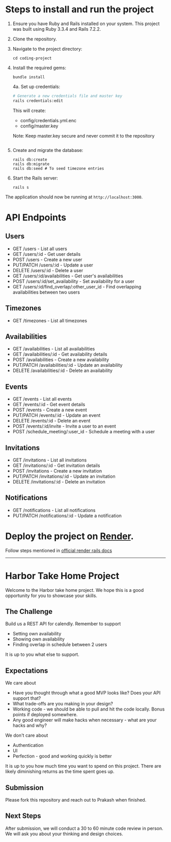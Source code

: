 # Steps to install and run the project

1. Ensure you have Ruby and Rails installed on your system. This project was built using Ruby 3.3.4 and Rails 7.2.2.

2. Clone the repository.

3. Navigate to the project directory:
   ```
   cd coding-project
   ```

4. Install the required gems:
   ```
   bundle install
   ```

   4a. Set up credentials:
   ```bash
   # Generate a new credentials file and master key
   rails credentials:edit
   ```
   This will create:
   - config/credentials.yml.enc
   - config/master.key

   Note: Keep master.key secure and never commit it to the repository
   ```

5. Create and migrate the database:
   ```
   rails db:create
   rails db:migrate
   rails db:seed # To seed timezone entries
   ```

6. Start the Rails server:
   ```
   rails s
   ```

The application should now be running at `http://localhost:3000`.

# API Endpoints

## Users

- GET /users - List all users
- GET /users/:id - Get user details
- POST /users - Create a new user
- PUT/PATCH /users/:id - Update a user
- DELETE /users/:id - Delete a user
- GET /users/:id/availabilities - Get user's availabilities
- POST /users/:id/set_availability - Set availability for a user
- GET /users/:id/find_overlap/:other_user_id - Find overlapping availabilities between two users

## Timezones

- GET /timezones - List all timezones

## Availabilities
- GET /availabilities - List all availabilities
- GET /availabilities/:id - Get availability details
- POST /availabilities - Create a new availability
- PUT/PATCH /availabilities/:id - Update an availability
- DELETE /availabilities/:id - Delete an availability

## Events

- GET /events - List all events
- GET /events/:id - Get event details
- POST /events - Create a new event
- PUT/PATCH /events/:id - Update an event
- DELETE /events/:id - Delete an event
- POST /events/:id/invite - Invite a user to an event
- POST /schedule_meeting/:user_id - Schedule a meeting with a user

## Invitations

- GET /invitations - List all invitations
- GET /invitations/:id - Get invitation details
- POST /invitations - Create a new invitation
- PUT/PATCH /invitations/:id - Update an invitation
- DELETE /invitations/:id - Delete an invitation

## Notifications

- GET /notifications - List all notifications
- PUT/PATCH /notifications/:id - Update a notification

# Deploy the project on [Render](https://render.com).

Follow steps mentioned in [official render rails docs](https://docs.render.com/deploy-rails)

---

# Harbor Take Home Project

Welcome to the Harbor take home project. We hope this is a good opportunity for you to showcase your skills.

## The Challenge

Build us a REST API for calendly. Remember to support

- Setting own availability
- Showing own availability
- Finding overlap in schedule between 2 users

It is up to you what else to support.

## Expectations

We care about

- Have you thought through what a good MVP looks like? Does your API support that?
- What trade-offs are you making in your design?
- Working code - we should be able to pull and hit the code locally. Bonus points if deployed somewhere.
- Any good engineer will make hacks when necessary - what are your hacks and why?

We don't care about

- Authentication
- UI
- Perfection - good and working quickly is better

It is up to you how much time you want to spend on this project. There are likely diminishing returns as the time spent goes up.

## Submission

Please fork this repository and reach out to Prakash when finished.

## Next Steps

After submission, we will conduct a 30 to 60 minute code review in person. We will ask you about your thinking and design choices.
